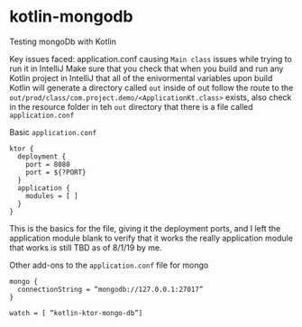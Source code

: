 # kotlin-mongodb
Testing mongoDb with Kotlin

Key issues faced: 
application.conf causing `Main class` issues while trying to run it in IntelliJ
Make sure that you check that when you build and run any Kotlin project in IntelliJ that all of the enivormental variables
upon build Kotlin will generate a directory called `out` inside of out follow the route to the `out/prod/class/com.project.demo/<ApplicationKt.class>`
exists, also check in the resource folder in teh `out` directory that there is a file called `application.conf`


Basic `application.conf`

```
ktor {
  deployment {
    port = 8080
    port = ${?PORT}
  }
  application {
    modules = [ ]
  }
}
```

This is the basics for the file, giving it the deployment ports, and I left the application module blank to verify that it works
the really application module that works is still TBD as of 8/1/19 by me. 

Other add-ons to the `application.conf` file for mongo
```
mongo {
  connectionString = “mongodb://127.0.0.1:27017”
}
```

```
watch = [ “kotlin-ktor-mongo-db”]
```
